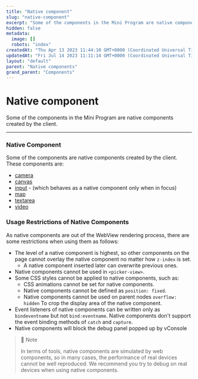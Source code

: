 ```yaml
---
title: "Native component"
slug: "native-component"
excerpt: "Some of the components in the Mini Program are native components created by the client."
hidden: false
metadata: 
  image: []
  robots: "index"
createdAt: "Thu Apr 13 2023 11:44:10 GMT+0000 (Coordinated Universal Time)"
updatedAt: "Fri Jul 14 2023 11:11:14 GMT+0000 (Coordinated Universal Time)"
layout: "default"
parent: "Native components"
grand_parent: "Components"
---
```

# Native component 
Some of the components in the Mini Program are native components created by the client.

***

### Native Component

Some of the components are native components created by the client. These components are:

- [camera](../media-components/camera)
- [canvas](../canvas-component/canvas)
- [input](../form-components/input) - (which behaves as a native component only when in focus)
- [map](../map-capability/map)
- [textarea](../form-components/text-area)
- [video](../media-components/video)

### Usage Restrictions of Native Components

As native components are out of the WebView rendering process, there are some restrictions when using them as follows:

- The level of a native component is highest, so other components on the page cannot overlay the native component no matter how `z-index` is set.
  - A native component inserted later can overwrite previous ones.
- Native components cannot be used in `<picker-view>`.
- Some CSS styles cannot be applied to native components, such as:
  - CSS animations cannot be set for native components.
  - Native components cannot be defined as `position: fixed`.
  - Native components cannot be used on parent nodes `overflow: hidden` To crop the display area of the native component.
- Event listeners of native components can be written only as `bindeventname` but not `bind:eventname`. Native components don't support the event binding methods of `catch` and `capture`.
- Native components will block the debug panel popped up by vConsole

> 📘 Note
> 
> In terms of tools, native components are simulated by web components, so in many cases, the performance of real devices cannot be well reproduced. We recommend you try to debug on real devices when using native components.
